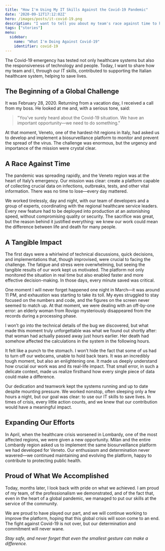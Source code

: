 ```yaml
---
title: "How I'm Using My IT Skills Against the Covid-19 Pandemic"
date: '2020-09-12T17:12:02Z'
hero: /images/posts/it-covid-19.png
description: "I want to tell you about my team's race against time to help the Italian healthcare system save lives."
tags: ["stories"]
menu:
  sidebar:
    name: "What I'm Doing Against Covid-19"
    identifier: covid-19
---
```


The Covid-19 emergency has tested not only healthcare systems but also the responsiveness of technology and people. Today, I want to share how my team and I, through our IT skills, contributed to supporting the Italian healthcare system, helping to save lives.

## The Beginning of a Global Challenge
It was February 28, 2020. Returning from a vacation day, I received a call from my boss. He looked at me and, with a serious tone, said:

> "You’ve surely heard about the Covid-19 situation. We have an important opportunity—we need to do something."

At that moment, Veneto, one of the hardest-hit regions in Italy, had asked us to develop and implement a biosurveillance platform to monitor and prevent the spread of the virus. The challenge was enormous, but the urgency and importance of the mission were crystal clear.

## A Race Against Time
The pandemic was spreading rapidly, and the Veneto region was at the heart of Italy’s emergency. Our mission was clear: create a platform capable of collecting crucial data on infections, outbreaks, tests, and other vital information. There was no time to lose—every day mattered.

We worked tirelessly, day and night, with our team of developers and a group of experts, coordinating with the regional healthcare service leaders. Every new feature had to be deployed into production at an astonishing speed, without compromising quality or security. The sacrifice was great, but the reason behind it justified everything: we knew our work could mean the difference between life and death for many people.

## A Tangible Impact
The first days were a whirlwind of technical discussions, quick decisions, and implementations that, though improvised, were crucial to facing the challenge. The fatigue and stress were overwhelming, but seeing the tangible results of our work kept us motivated. The platform not only monitored the situation in real time but also enabled faster and more effective decision-making. In those days, every minute saved was critical.

One moment I will never forget happened one night in March—it was around 11 PM, and exhaustion was starting to take its toll. My eyes struggled to stay focused on the numbers and code, and the figures on the screen never seemed to match up. At that moment, we were dealing with an off-by-one error: an elderly woman from Rovigo mysteriously disappeared from the records during a processing phase. 

I won’t go into the technical details of the bug we discovered, but what made this moment truly unforgettable was what we found out shortly after: that woman had actually passed away just hours earlier. Her death had somehow affected the calculations in the system in the following hours.

It felt like a punch to the stomach. I won’t hide the fact that some of us had to turn off our webcams, unable to hold back tears. It was an incredibly tough moment, but also an enlightening one. It made us deeply understand how crucial our work was and its real-life impact. That small error, in such a delicate context, made us realize firsthand how every single piece of data could make a difference.

Our dedication and teamwork kept the systems running and up to date despite mounting pressure. We worked nonstop, often sleeping only a few hours a night, but our goal was clear: to use our IT skills to save lives. In times of crisis, every little action counts, and we knew that our contribution would have a meaningful impact.

## Expanding Our Efforts
In April, when the healthcare crisis worsened in Lombardy, one of the most affected regions, we were given a new opportunity. Milan and the entire Lombardy region asked us to implement the same biosurveillance platform we had developed for Veneto. Our enthusiasm and determination never wavered—we continued maintaining and evolving the platform, happy to contribute to protecting public health.

## Proud of What We Accomplished
Today, months later, I look back with pride on what we achieved. I am proud of my team, of the professionalism we demonstrated, and of the fact that, even in the heart of a global pandemic, we managed to put our skills at the service of the community.

We are proud to have played our part, and we will continue working to improve the platform, hoping that this global crisis will soon come to an end. The fight against Covid-19 is not over, but our determination and commitment will never wane.

_Stay safe, and never forget that even the smallest gesture can make a difference._
